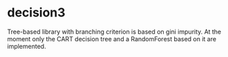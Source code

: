# decision3

Tree-based library with branching criterion is based on gini impurity. At the moment only the CART decision tree and a RandomForest based on it are implemented.
